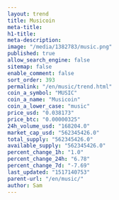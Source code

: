 ```yaml
---
layout: trend
title: Musicoin
meta-title: 
h1-title: 
meta-description: 
image: "/media/1382783/music.png"
published: true
allow_search_engine: false
sitemap: false
enable_comment: false
sort_order: 393
permalink: "/en/music/trend.html"
coin_a_symbol: "MUSIC"
coin_a_name: "Musicoin"
coin_a_lower_case: "music"
price_usd: "0.038173"
price_btc: "0.00000325"
24h_volume_usd: "168204.0"
market_cap_usd: "562345426.0"
total_supply: "562345426.0"
available_supply: "562345426.0"
percent_change_1h: "1.0"
percent_change_24h: "6.78"
percent_change_7d: "-7.69"
last_updated: "1517140753"
parent-url: "/en/music/"
author: Sam
---
```


